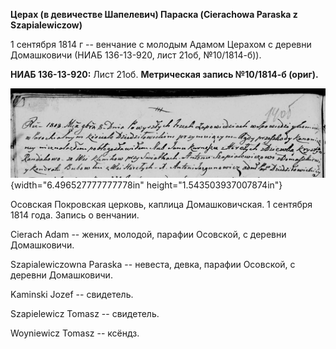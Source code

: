 **Церах (в девичестве Шапелевич) Параска (Cierachowa Paraska z
Szapialewiczow)**

1 сентября 1814 г -- венчание с молодым Адамом Церахом с деревни
Домашковичи (НИАБ 136-13-920, лист 21об, №10/1814-б)).

**НИАБ 136-13-920:** Лист 21об. **Метрическая запись №10/1814-б
(ориг).**

![](./media/a789c0d6fdbba85ccccc437c69cbfe30c4aade0f.png){width="6.496527777777778in"
height="1.543503937007874in"}

Осовская Покровская церковь, каплица Домашковичская. 1 сентября 1814
года. Запись о венчании.

Cierach Adam -- жених, молодой, парафии Осовской, с деревни Домашковичи.

Szapialewiczowna Paraska -- невеста, девка, парафии Осовской, с деревни
Домашковичи.

Kaminski Jozef -- свидетель.

Szapielewicz Tomasz -- свидетель.

Woyniewicz Tomasz -- ксёндз.
